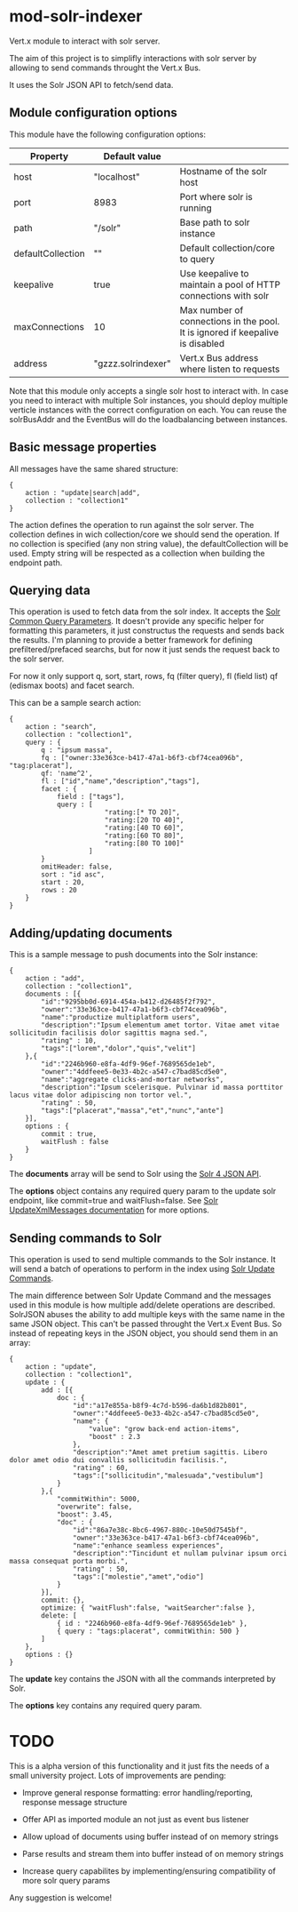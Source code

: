 mod-solr-indexer
================

Vert.x module to interact with solr server.

The aim of this project is to simplifly interactions with solr server by allowing to send commands throught the Vert.x Bus.

It uses the Solr JSON API to fetch/send data.

Module configuration options
----------------------------
This module have the following configuration options:

| Property          | Default value       |                                                                               |
| ----------------- | ------------------- | ----------------------------------------------------------------------------- |
| host              | "localhost"         | Hostname of the solr host                                                     |
| port              | 8983                | Port where solr is running                                                    |
| path              | "/solr"             | Base path to solr instance                                                    |
| defaultCollection | ""                  | Default collection/core to query                                              |
| keepalive         | true                | Use keepalive to maintain a pool of HTTP connections with solr                |
| maxConnections    | 10                  | Max number of connections in the pool. It is ignored if keepalive is disabled |
| address           | "gzzz.solrindexer"  | Vert.x Bus address where listen to requests                                   |

Note that this module only accepts a single solr host to interact with. In case you need to interact with multiple Solr instances, you should deploy multiple verticle instances with the correct configuration on each.
You can reuse the solrBusAddr and the EventBus will do the loadbalancing between instances.

Basic message properties
------------------------
All messages have the same shared structure:
```
{
	action : "update|search|add",
	collection : "collection1"
}
```

The action defines the operation to run against the solr server. The collection defines in wich collection/core we should send the operation.
If no collection is specified (any non string value), the defaultCollection will be used. Empty string will be respected as a collection when building the endpoint path.

Querying data
-------------
This operation is used to fetch data from the solr index. It accepts the [Solr Common Query Parameters][Solr Common Query Parameters]. It doesn't provide any specific helper for formatting this parameters, it just constructus the requests and sends back the results. I'm planning to provide a better framework for defining prefiltered/prefaced searchs, but for now it just sends the request back to the solr server.

For now it only support q, sort, start, rows, fq (filter query), fl (field list) qf (edismax boots) and facet search.

This can be a sample search action:
```
{
	action : "search",
	collection : "collection1",
	query : {
		q : "ipsum massa",
		fq : ["owner:33e363ce-b417-47a1-b6f3-cbf74cea096b", "tag:placerat"],
		qf: 'name^2',
		fl : ["id","name","description","tags"],
		facet : {
			field : ["tags"],
			query : [
						"rating:[* TO 20]",
						"rating:[20 TO 40]",
						"rating:[40 TO 60]",
						"rating:[60 TO 80]",
						"rating:[80 TO 100]"
					]
		}
		omitHeader: false,
		sort : "id asc",
		start : 20,
		rows : 20
	}
}
```

Adding/updating documents
-------------------------
This is a sample message to push documents into the Solr instance:
```
{
	action : "add",
	collection : "collection1",
	documents : [{
		"id":"9295bb0d-6914-454a-b412-d26485f2f792",
		"owner":"33e363ce-b417-47a1-b6f3-cbf74cea096b",
		"name":"productize multiplatform users",
		"description":"Ipsum elementum amet tortor. Vitae amet vitae sollicitudin facilisis dolor sagittis magna sed.",
		"rating" : 10,
		"tags":["lorem","dolor","quis","velit"]
	},{
		"id":"2246b960-e8fa-4df9-96ef-7689565de1eb",
		"owner":"4ddfeee5-0e33-4b2c-a547-c7bad85cd5e0",
		"name":"aggregate clicks-and-mortar networks",
		"description":"Ipsum scelerisque. Pulvinar id massa porttitor lacus vitae dolor adipiscing non tortor vel.",
		"rating" : 50,
		"tags":["placerat","massa","et","nunc","ante"]
	}],
	options : {
		commit : true,
		waitFlush : false
	}
}
```
The __documents__ array will be send to Solr using the [Solr 4 JSON API][UpdateJSON Solr4 Example].

The __options__ object contains any required query param to the update solr endpoint, like commit=true and waitFlush=false. See [Solr UpdateXmlMessages documentation][Solr Update Query] for more options.

Sending commands to Solr
------------------------
This operation is used to send multiple commands to the Solr instance. It will send a batch of operations to perform in the index using [Solr Update Commands][UpdateJSON Commands].

The main difference between Solr Update Command and the messages used in this module is how multiple add/delete operations are described. SolrJSON abuses the ability to add multiple keys with the same name in the same JSON object. This can't be passed throught the Vert.x Event Bus. So instead of repeating keys in the JSON object, you should send them in an array:
```
{
	action : "update",
	collection : "collection1",
	update : {
		add : [{
			doc : {
				"id":"a17e855a-b8f9-4c7d-b596-da6b1d82b801",
				"owner":"4ddfeee5-0e33-4b2c-a547-c7bad85cd5e0",
				"name": {
					"value": "grow back-end action-items",
					"boost" : 2.3
				},
				"description":"Amet amet pretium sagittis. Libero dolor amet odio dui convallis sollicitudin facilisis.",
				"rating" : 60,
				"tags":["sollicitudin","malesuada","vestibulum"]
			}
		},{
			"commitWithin": 5000,
			"overwrite": false,
			"boost": 3.45,
			"doc" : {
				"id":"86a7e38c-8bc6-4967-880c-10e50d7545bf",
				"owner":"33e363ce-b417-47a1-b6f3-cbf74cea096b",
				"name":"enhance seamless experiences",
				"description":"Tincidunt et nullam pulvinar ipsum orci massa consequat porta morbi.",
				"rating" : 50,
				"tags":["molestie","amet","odio"]
			}
		}],
		commit: {},
		optimize: { "waitFlush":false, "waitSearcher":false },
		delete: [
			{ id : "2246b960-e8fa-4df9-96ef-7689565de1eb" },
			{ query : "tags:placerat", commitWithin: 500 }
		]
	},
	options : {}
}
```
The __update__ key contains the JSON with all the commands interpreted by Solr.

The __options__ key contains any required query param.

TODO
====

This is a alpha version of this functionality and it just fits the needs of a small university project. Lots of improvements are pending:

* Improve general response formatting: error handling/reporting, response message structure

* Offer API as imported module an not just as event bus listener

* Allow upload of documents using buffer instead of on memory strings

* Parse results and stream them into buffer instead of on memory strings

* Increase query capabilites by implementing/ensuring compatibility of more solr query params

Any suggestion is welcome!

[Solr Common Query Parameters]: https://wiki.apache.org/solr/CommonQueryParameters
[UpdateJSON Solr4 Example]: https://wiki.apache.org/solr/UpdateJSON#Solr_4.0_Example
[Solr Update Query]: https://wiki.apache.org/solr/UpdateXmlMessages#Passing_commit_and_commitWithin_parameters_as_part_of_the_URL
[UpdateJSON Commands]: https://wiki.apache.org/solr/UpdateJSON#Update_Commands
